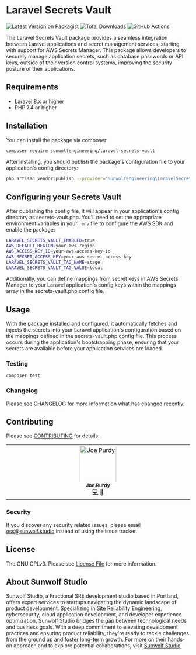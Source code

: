 # Laravel Secrets Vault

[![Latest Version on Packagist](https://img.shields.io/packagist/v/sunwolfengineering/laravel-secrets-vault.svg?style=flat-square)](https://packagist.org/packages/sunwolfengineering/laravel-secrets-vault)
[![Total Downloads](https://img.shields.io/packagist/dt/sunwolfengineering/laravel-secrets-vault.svg?style=flat-square)](https://packagist.org/packages/sunwolfengineering/laravel-secrets-vault)
![GitHub Actions](https://github.com/sunwolfengineering/laravel-secrets-vault/actions/workflows/main.yml/badge.svg)

The Laravel Secrets Vault package provides a seamless integration between Laravel applications and secret management services, starting with support for AWS Secrets Manager. This package allows developers to securely manage application secrets, such as database passwords or API keys, outside of their version control systems, improving the security posture of their applications.

## Requirements
- Laravel 8.x or higher
- PHP 7.4 or higher

## Installation

You can install the package via composer:

```bash
composer require sunwolfengineering/laravel-secrets-vault
```

After installing, you should publish the package's configuration file to your application's config directory:

```bash
php artisan vendor:publish --provider="SunwolfEngineering\LaravelSecretsVault\LaravelSecretsVaultServiceProvider" --tag="config"
```

## Configuring your Secrets Vault
After publishing the config file, it will appear in your application's config directory as secrets-vault.php. You'll need to set the appropriate environment variables in your `.env` file to configure the AWS SDK and enable the package:

```bash
LARAVEL_SECRETS_VAULT_ENABLED=true
AWS_DEFAULT_REGION=your-aws-region
AWS_ACCESS_KEY_ID=your-aws-access-key-id
AWS_SECRET_ACCESS_KEY=your-aws-secret-access-key
LARAVEL_SECRETS_VAULT_TAG_NAME=stage
LARAVEL_SECRETS_VAULT_TAG_VALUE=local
```

Additionally, you can define mappings from secret keys in AWS Secrets Manager to your Laravel application's config keys within the mappings array in the secrets-vault.php config file.

## Usage

With the package installed and configured, it automatically fetches and injects the secrets into your Laravel application's configuration based on the mappings defined in the secrets-vault.php config file. This process occurs during the application's bootstrapping phase, ensuring that your secrets are available before your application services are loaded.

### Testing

```bash
composer test
```

### Changelog

Please see [CHANGELOG](CHANGELOG.md) for more information what has changed recently.

## Contributing

Please see [CONTRIBUTING](CONTRIBUTING.md) for details.

<!-- ALL-CONTRIBUTORS-LIST:START - Do not remove or modify this section -->
<!-- prettier-ignore-start -->
<!-- markdownlint-disable -->
<table>
  <tbody>
    <tr>
      <td align="center" valign="top" width="14.28%"><a href="https://purdy.dev/?ref=github"><img src="https://avatars.githubusercontent.com/u/6409227?v=4?s=100" width="100px;" alt="Joe Purdy"/><br /><sub><b>Joe Purdy</b></sub></a><br /><a href="#code-joepurdy" title="Code">💻</a> <a href="#maintenance-joepurdy" title="Maintenance">🚧</a></td>
    </tr>
  </tbody>
</table>

<!-- markdownlint-restore -->
<!-- prettier-ignore-end -->

<!-- ALL-CONTRIBUTORS-LIST:END -->

### Security

If you discover any security related issues, please email oss@sunwolf.studio instead of using the issue tracker.

## License

The GNU GPLv3. Please see [License File](LICENSE.md) for more information.

## About Sunwolf Studio

Sunwolf Studio, a Fractional SRE development studio based in Portland, offers expert services to startups navigating the dynamic landscape of product development. Specializing in Site Reliability Engineering, cybersecurity, cloud application development, and developer experience optimization, Sunwolf Studio bridges the gap between technological needs and business goals. With a deep commitment to elevating development practices and ensuring product reliability, they're ready to tackle challenges from the ground up and foster long-term growth. For more on their hands-on approach and to explore potential collaborations, visit [Sunwolf Studio](https://www.sunwolf.studio?ref=laravel-secrets-vault).
